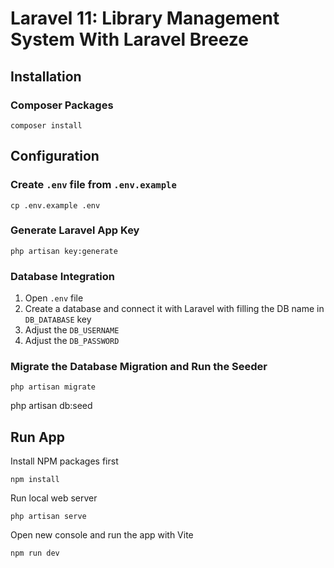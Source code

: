 # Laravel 11: Library Management System With Laravel Breeze
<!-- This is an implementation of Laravel CRUD tutorial. A blog about this can be found here: [Laravel 11: CRUD and File Upload Tutorial With Laravel Breeze | Fajarwz](https://fajarwz.com/blog/laravel-11-crud-and-file-upload-tutorial-with-laravel-breeze/). -->

## Installation

### Composer Packages 
```
composer install
```

## Configuration

### Create `.env` file from `.env.example`
```
cp .env.example .env
```

### Generate Laravel App Key
```
php artisan key:generate
```

### Database Integration
1. Open `.env` file
2. Create a database and connect it with Laravel with filling the DB name in `DB_DATABASE` key
3. Adjust the `DB_USERNAME`
4. Adjust the `DB_PASSWORD`

### Migrate the Database Migration and Run the Seeder
```
php artisan migrate
```
php artisan db:seed

## Run App
Install NPM packages first
```
npm install
```

Run local web server
```
php artisan serve
```

Open new console and run the app with Vite
```
npm run dev
```
